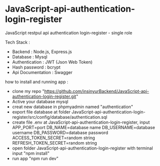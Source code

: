 # JavaScript-api-authentication-login-register
JavaScript restpul api authentication login-register - single role

Tech Stack :
- Backend : Node.js, Express.js
- Database : Mysql
- Authentication : JWT (Json Web Token)
- Hash password : bcrypt
- Api Documentation : Swagger

how to install and running app :
- clone my repo "https://github.com/insinyurBackend/JavaScript-api-authentication-login-register.git"
- Active your database mysql
- creat new database in phpmyadmin named "authentication"
- export file database at folder JavaScript-api-authentication-login-register/src/config/database/authentication.sql
- create file .env at JavaScript-api-authentication-login-register, input
  APP_PORT=port
  DB_NAME=database name
  DB_USERNAME=database username
  DB_PASSWORD=database password
  ACCESS_TOKEN_SECRET=random string
  REFRESH_TOKEN_SECRET=random string
- open folder JavaScript-api-authentication-login-register with terminal input "npm install"
- run app "npm run dev"
